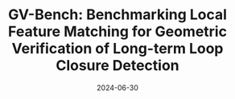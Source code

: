 ---
title: "GV-Bench: Benchmarking Local Feature Matching for Geometric Verification of Long-term Loop Closure Detection"
collection: publications
permalink: /publication/GV-Bench
excerpt: 'Jingwen Yu, Hanjing Ye, Jianhao Jiao, Ping Tan, Hong Zhang'
date: 2024-06-30
venue: 'IROS'
# slidesurl: 'http://academicpages.github.io/files/slides1.pdf'
# paperurl: 'http://academicpages.github.io/files/paper1.pdf'
# citation: 'Your Name, You. (2009). &quot;Paper Title Number 1.&quot; <i>Journal 1</i>. 1(1).'
---